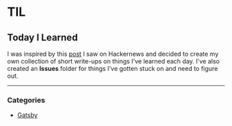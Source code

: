 # TIL
## Today I Learned

I was inspired by this [post](https://github.com/jbranchaud/til/blob/master/README.md) I saw on Hackernews and decided to create my own collection of short write-ups on things I've learned each day. I've also created an **Issues** folder for things I've gotten stuck on and need to figure out.

***
### Categories
* [Gatsby](https://github.com/Stosija/TIL/tree/master/gatsby) 
